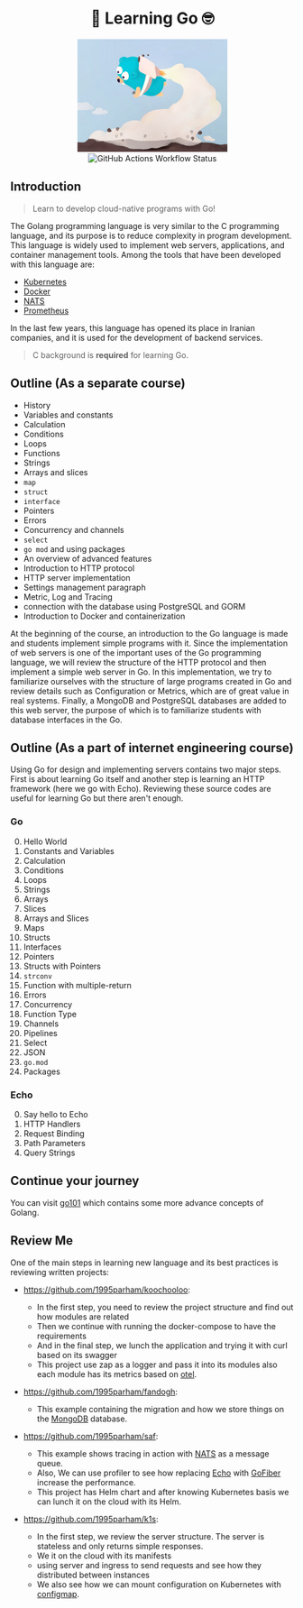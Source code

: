 <h1 align="center">🐼 Learning Go 🤓</h1>

<p align="center">
  <img alt="banner" src="./.github/assets/banner.jpg" height="200px" />
  <br />
  <img alt="GitHub Actions Workflow Status" src="https://img.shields.io/github/actions/workflow/status/1995parham-teaching/go-lecture/build.yaml?style=for-the-badge">
</p>

## Introduction

> Learn to develop cloud-native programs with Go!

The Golang programming language is very similar to the C programming language,
and its purpose is to reduce complexity in program development.
This language is widely used to implement web servers, applications, and container management tools.
Among the tools that have been developed with this language are:

- [Kubernetes](https://github.com/kubernetes/kubernetes)
- [Docker](https://github.com/moby/moby)
- [NATS](https://github.com/nats-io/nats-server)
- [Prometheus](https://github.com/prometheus/prometheus)

In the last few years, this language has opened its place in Iranian companies,
and it is used for the development of backend services.

> C background is **required** for learning Go.

## Outline (As a separate course)

- History
- Variables and constants
- Calculation
- Conditions
- Loops
- Functions
- Strings
- Arrays and slices
- `map`
- `struct`
- `interface`
- Pointers
- Errors
- Concurrency and channels
- `select`
- `go mod` and using packages
- An overview of advanced features
- Introduction to HTTP protocol
- HTTP server implementation
- Settings management paragraph
- Metric, Log and Tracing
- connection with the database using PostgreSQL and GORM
- Introduction to Docker and containerization

At the beginning of the course, an introduction to the Go language is made and students implement simple programs with it.
Since the implementation of web servers is one of the important uses of the Go programming language,
we will review the structure of the HTTP protocol and then implement a simple web server in Go.
In this implementation, we try to familiarize ourselves with the structure of large programs created in Go and review details such as
Configuration or Metrics, which are of great value in real systems.
Finally, a MongoDB and PostgreSQL databases are added to this web server,
the purpose of which is to familiarize students with database interfaces in the Go.

## Outline (As a part of internet engineering course)

Using Go for design and implementing servers contains two major steps.
First is about learning Go itself and another step is learning an HTTP framework (here we go with Echo).
Reviewing these source codes are useful for learning Go but there aren't enough.

### Go

0. Hello World
1. Constants and Variables
2. Calculation
3. Conditions
4. Loops
5. Strings
6. Arrays
7. Slices
8. Arrays and Slices
9. Maps
10. Structs
11. Interfaces
12. Pointers
13. Structs with Pointers
14. `strconv`
15. Function with multiple-return
16. Errors
17. Concurrency
18. Function Type
19. Channels
20. Pipelines
21. Select
22. JSON
23. `go.mod`
24. Packages

### Echo

0. Say hello to Echo
1. HTTP Handlers
2. Request Binding
3. Path Parameters
4. Query Strings

## Continue your journey

You can visit [go101](https://github.com/1995parham-learning/go101) which contains
some more advance concepts of Golang.

## Review Me

One of the main steps in learning new language and its best practices is reviewing
written projects:

- <https://github.com/1995parham/koochooloo>:

  - In the first step, you need to review the project structure and find out how modules are related
  - Then we continue with running the docker-compose to have the requirements
  - And in the final step, we lunch the application and trying it with curl based on its swagger
  - This project use zap as a logger and pass it into its modules also each module
    has its metrics based on [otel](https://github.com/open-telemetry/).

- <https://github.com/1995parham/fandogh>:

  - This example containing the migration and how we store things on the [MongoDB](https://www.mongodb.com/) database.

- <https://github.com/1995parham/saf>:

  - This example shows tracing in action with [NATS](https://nats.io/) as a message queue.
  - Also, We can use profiler to see how replacing [Echo](https://echo.labstack.com/) with [GoFiber](https://gofiber.io/) increase the performance.
  - This project has Helm chart and after knowing Kubernetes basis we can lunch it on the cloud with its Helm.

- <https://github.com/1995parham/k1s>:
  - In the first step, we review the server structure. The server is stateless and only returns simple responses.
  - We it on the cloud with its manifests
  - using server and ingress to send requests and see how they distributed between instances
  - We also see how we can mount configuration on Kubernetes with [configmap](https://kubernetes.io/docs/concepts/configuration/configmap/).
